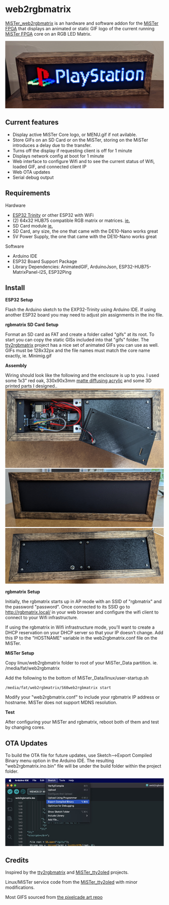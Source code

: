 # web2rgbmatrix
[MiSTer_web2rgbmatrix](https://github.com/kconger/MiSTer_web2rgbmatrix) is an hardware and software addon for the [MiSTer FPGA](https://github.com/MiSTer-devel) that displays an animated or static GIF logo of the current running [MiSTer FPGA](https://github.com/MiSTer-devel) core on an RGB LED Matrix.

![matrix_on](docs/images/matrix-on.jpg "matrix_on")

Current features
-------
- Display active MiSTer Core logo, or MENU.gif if not avilable.
- Store GIFs on an SD Card or on the MiSTer, storing on the MiSTer introduces a delay due to the transfer.
- Turns off the display if requesting client is off for 1 minute
- Displays network config at boot for 1 minute
- Web interface to configure Wifi and to see the current status of Wifi, loaded GIF, and connected client IP
- Web OTA updates
- Serial debug output

Requirements
-------
Hardware
- [ESP32 Trinity](https://esp32trinity.com/) or other ESP32 with WiFi
- (2) 64x32 HUB75 compatible RGB matrix or matrices. [ie.](https://www.aliexpress.com/item/3256801502846969.html)
- SD Card module [ie.](https://www.amazon.com/dp/B08CMLG4D6?psc=1&ref=ppx_yo2ov_dt_b_product_details)
- SD Card, any size, the one that came with the DE10-Nano works great
- 5V Power Supply, the one that came with the DE10-Nano works great

Software
- Arduino IDE
- ESP32 Board Support Package
- Library Dependencies: AnimatedGIF, ArduinoJson, ESP32-HUB75-MatrixPanel-I2S, ESP32Ping

Install
-------
**ESP32 Setup**

Flash the Arduino sketch to the EXP32-Trinity using Arduino IDE. If using another ESP32 board you may need to adjust pin assignments in the ino file.

**rgbmatrix SD Card Setup**

Format an SD card as FAT and create a folder called "gifs" at its root.  To start you can copy the static GISs included into that "gifs" folder.  The [tty2rgbmatrix](https://github.com/h3llb3nt/tty2rgbmatrix) project has a nice set of animated GIFs you can use as well.
GIFs must be 128x32px and the file names must match the core name exactly, ie. Minimig.gif

**Assembly**

Wiring should look like the following and the enclosure is up to you.  I used some 1x3" red oak, 330x90x3mm [matte diffusing acrylic](https://www.tapplastics.com/product/plastics/cut_to_size_plastic/black_led_sheet/668) and some 3D printed parts I designed..
![matrix_rear_open](docs/images/matrix-rear-open.jpg "matrix_rear_open")
![matrix_off](docs/images/matrix-off.jpg "matrix_off")
![matrix_rear](docs/images/matrix-rear.jpg "matrix_rear")

**rgbmatrix Setup**

Initially, the rgbmatrix starts up in AP mode with an SSID of "rgbmatrix" and the password "password".  Once connected to its SSID go to http://rgbmatrix.local/ in your web browser and configure the wifi client to connect to your Wifi infrastructure.

If using the rgbmatrix in Wifi infrastructure mode, you'll want to create a DHCP reservation on your DHCP server so that your IP doesn't change. Add this IP to the "HOSTNAME" variable in the web2rgbmatrix.conf file on the MiSTer.

**MiSTer Setup**

Copy linux/web2rgbmatrix folder to root of your MiSTer_Data partition. ie. /media/fat/web2rgbmatrix

Add the following to the bottom of MiSTer_Data/linux/user-startup.sh

```
/media/fat/web2rgbmatrix/S60web2rgbmatrix start
```

Modify your "web2rgbmatrix.conf" to include your rgbmatrix IP address or hostname. MiSTer does not support MDNS resolution.

**Test**

After configuring your MiSTer and rgbmatrix, reboot both of them and test by changing cores.

OTA Updates
-------
To build the OTA file for future updates, use Sketch-->Export Compiled Binary menu option in the Arduino IDE.  The resulting "web2rgbmatrix.ino.bin" file will be under the build folder within the project folder.

![matrix_ota_file_build](docs/images/matrix-ota-file-build.jpg "matrix_ota_file_build")


Credits
-------
Inspired by the [tty2rgbmatrix](https://github.com/h3llb3nt/tty2rgbmatrix) and [MiSTer_tty2oled](https://github.com/venice1200/MiSTer_tty2oled) projects.

Linux/MiSTer service code from the [MiSTer_tty2oled](https://github.com/venice1200/MiSTer_tty2oled) with minor modifications.

Most GIFS sourced from [the pixelcade art repo](https://github.com/alinke/pixelcade)
